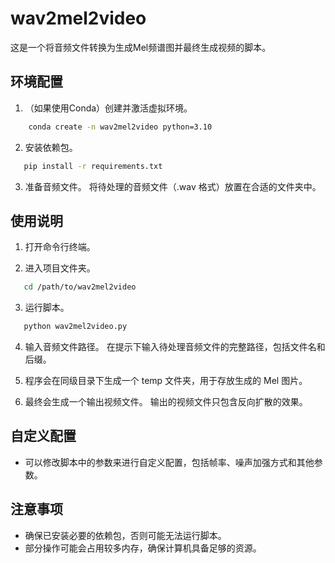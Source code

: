 # wav2mel2video

这是一个将音频文件转换为生成Mel频谱图并最终生成视频的脚本。

## 环境配置

1. （如果使用Conda）创建并激活虚拟环境。
```bash
    conda create -n wav2mel2video python=3.10
```

2. 安装依赖包。
```bash
   pip install -r requirements.txt
```

3. 准备音频文件。
   将待处理的音频文件（.wav 格式）放置在合适的文件夹中。

## 使用说明

1. 打开命令行终端。

2. 进入项目文件夹。
```bash
   cd /path/to/wav2mel2video
```

3. 运行脚本。
```bash
   python wav2mel2video.py
```

4. 输入音频文件路径。
   在提示下输入待处理音频文件的完整路径，包括文件名和后缀。

5. 程序会在同级目录下生成一个 temp 文件夹，用于存放生成的 Mel 图片。

6. 最终会生成一个输出视频文件。
   输出的视频文件只包含反向扩散的效果。

## 自定义配置

- 可以修改脚本中的参数来进行自定义配置，包括帧率、噪声加强方式和其他参数。

## 注意事项

- 确保已安装必要的依赖包，否则可能无法运行脚本。
- 部分操作可能会占用较多内存，确保计算机具备足够的资源。
